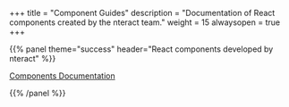 +++
title = "Component Guides"
description = "Documentation of React components created by the nteract team."
weight = 15
alwaysopen = true
+++

{{% panel theme="success" header="React components developed by nteract" %}}

[Components Documentation](https://components.nteract.io)

{{% /panel %}}